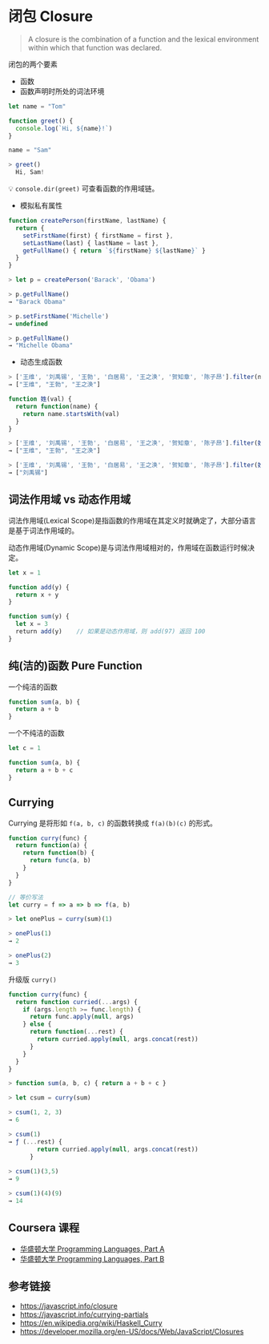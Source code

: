 # 闭包 Closure

> A closure is the combination of a function and the lexical environment within which that function was declared.

闭包的两个要素
* 函数
* 函数声明时所处的词法环境


```javascript
let name = "Tom"

function greet() {
  console.log(`Hi, ${name}!`)
}

name = "Sam"
```
```javascript
> greet()
  Hi, Sam!
```
💡 `console.dir(greet)` 可查看函数的作用域链。

* 模拟私有属性
```javascript
function createPerson(firstName, lastName) {
  return {
    setFirstName(first) { firstName = first },
    setLastName(last) { lastName = last },
    getFullName() { return `${firstName} ${lastName}` }
  }
}
```
```javascript
> let p = createPerson('Barack', 'Obama')

> p.getFullName()
→ "Barack Obama"

> p.setFirstName('Michelle')
→ undefined

> p.getFullName()
→ "Michelle Obama"
```
* 动态生成函数
```javascript
> ['王维', '刘禹锡', '王勃', '白居易', '王之涣', '贺知章', '陈子昂'].filter(name => name.startsWith('王'))
→ ["王维", "王勃", "王之涣"]
```
```javascript
function 姓(val) {
  return function(name) {
    return name.startsWith(val)
  }
}

> ['王维', '刘禹锡', '王勃', '白居易', '王之涣', '贺知章', '陈子昂'].filter(姓('王'))
→ ["王维", "王勃", "王之涣"]

> ['王维', '刘禹锡', '王勃', '白居易', '王之涣', '贺知章', '陈子昂'].filter(姓('刘'))
→ ["刘禹锡"]
```

## 词法作用域 vs 动态作用域
词法作用域(Lexical Scope)是指函数的作用域在其定义时就确定了，大部分语言是基于词法作用域的。

动态作用域(Dynamic Scope)是与词法作用域相对的，作用域在函数运行时候决定。

```javascript
let x = 1

function add(y) {
  return x + y
}

function sum(y) {
  let x = 3
  return add(y)    // 如果是动态作用域，则 add(97) 返回 100
}
```

## 纯(洁的)函数 Pure Function
一个纯洁的函数
```javascript
function sum(a, b) {
  return a + b
}
```
一个不纯洁的函数
```javascript
let c = 1

function sum(a, b) {
  return a + b + c
}
```

## Currying
Currying 是将形如 `f(a, b, c)` 的函数转换成 `f(a)(b)(c)` 的形式。
```javascript
function curry(func) {
  return function(a) {
    return function(b) {
      return func(a, b)
    }
  }
}

// 等价写法
let curry = f => a => b => f(a, b)
```

```javascript
> let onePlus = curry(sum)(1)

> onePlus(1)
→ 2

> onePlus(2)
→ 3
```
升级版 `curry()`
```javascript
function curry(func) {
  return function curried(...args) {
    if (args.length >= func.length) {
      return func.apply(null, args)
    } else {
      return function(...rest) {
        return curried.apply(null, args.concat(rest))
      }
    }
  }
}
```
```javascript
> function sum(a, b, c) { return a + b + c }

> let csum = curry(sum)

> csum(1, 2, 3)
→ 6

> csum(1)
→ ƒ (...rest) {
        return curried.apply(null, args.concat(rest))
      }
      
> csum(1)(3,5)
→ 9

> csum(1)(4)(9)
→ 14
```


## Coursera 课程
* [华盛顿大学 Programming Languages, Part A](https://www.coursera.org/learn/programming-languages)
* [华盛顿大学 Programming Languages, Part B](https://www.coursera.org/learn/programming-languages-part-b)

## 参考链接
* https://javascript.info/closure
* https://javascript.info/currying-partials
* https://en.wikipedia.org/wiki/Haskell_Curry
* https://developer.mozilla.org/en-US/docs/Web/JavaScript/Closures
